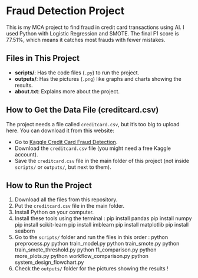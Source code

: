 # Fraud Detection Project

This is my MCA project to find fraud in credit card transactions using AI. I used Python with Logistic Regression and SMOTE. The final F1 score is 77.51%, which means it catches most frauds with fewer mistakes.

## Files in This Project
- **scripts/**: Has the code files (`.py`) to run the project.
- **outputs/**: Has the pictures (`.png`) like graphs and charts showing the results.
- **about.txt**: Explains more about the project.

## How to Get the Data File (creditcard.csv)
The project needs a file called `creditcard.csv`, but it’s too big to upload here. You can download it from this website:
- Go to [Kaggle Credit Card Fraud Detection](https://www.kaggle.com/mlg-ulb/creditcardfraud).
- Download the `creditcard.csv` file (you might need a free Kaggle account).
- Save the `creditcard.csv` file in the main folder of this project (not inside `scripts/` or `outputs/`, but next to them).

## How to Run the Project
1. Download all the files from this repository.
2. Put the `creditcard.csv` file in the main folder.
3. Install Python on your computer.
4. Install these tools using the terminal : pip install pandas pip install numpy pip install scikit-learn pip install imblearn pip install matplotlib pip install seaborn
5. Go to the `scripts/` folder and run the files in this order : python preprocess.py python train_model.py python train_smote.py python train_smote_threshold.py python f1_comparison.py python more_plots.py python workflow_comparison.py python system_design_flowchart.py
6. Check the `outputs/` folder for the pictures showing the results !
